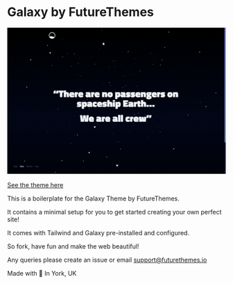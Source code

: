 # Galaxy by FutureThemes

![A shot of the boilerplat homepage. The heading reads "There are no passengers on spaceship earth... We are all crew."](./public/homepage.png)

[See the theme here](https://galaxy.futurethemes.io)

This is a boilerplate for the Galaxy Theme by
FutureThemes.

It contains a minimal setup for you to get started
creating your own perfect site!

It comes with Tailwind and Galaxy pre-installed
and configured.

So fork, have fun and make the web beautiful!

Any queries please create an issue
or email [support@futurethemes.io](mailto:support@futurethemes.io)

Made with 💖
In York, UK